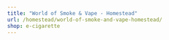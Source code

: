 ```yaml
---
title: "World of Smoke & Vape - Homestead"
url: /homestead/world-of-smoke-and-vape-homestead/
shop: e-cigarette
---
```


